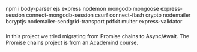npm i body-parser ejs express nodemon mongodb mongoose express-session connect-mongodb-session csurf connect-flash crypto nodemailer bcryptjs nodemailer-sendgrid-transport pdfkit multer express-validator

###
In this project we tried migrating from Promise chains to Async/Await. The Promise chains project is from an Academind course.

